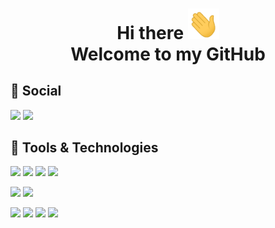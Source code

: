 
<h1 align=center>Hi there <img src="https://github.com/PhilipMurray/PhilipMurray/blob/master/wave.gif" width="50px"><br/>Welcome to my GitHub</h1>

## :speech_balloon: Social
[![](https://img.shields.io/static/v1?label=Web%20Site&message=philipmurray.github.io&color=blue&style=flat-square&logo=HTML5)][1]
[![](https://img.shields.io/static/v1?label=LinkedIn&message=Philip%20Murray&color=blue&style=flat-square&logo=LinkedIn)][2]

## 🔧 Tools & Technologies
![](https://img.shields.io/static/v1?label=C-Sharp&message=%20&color=black&labelColor=black&style=flat-square&logo=C-Sharp)
![](https://img.shields.io/static/v1?label=HTML5&message=%20&color=black&labelColor=black&style=flat-square&logo=HTML5)
![](https://img.shields.io/static/v1?label=JavaScript&message=%20&color=black&labelColor=black&style=flat-square&logo=JavaScript)
![](https://img.shields.io/static/v1?label=CSS3&message=%20&color=black&labelColor=black&style=flat-square&logo=CSS3)

![](https://img.shields.io/static/v1?label=Microsoft-SQL-Server&message=%20&color=black&labelColor=black&style=flat-square&logo=Microsoft-SQL-Server)
![](https://img.shields.io/static/v1?label=Postman&message=%20&color=black&labelColor=black&style=flat-square&logo=Postman)

![](https://img.shields.io/static/v1?label=RESTful%20API&message=%20&color=black&labelColor=black&style=flat-square&logo=Visual-Studio)
![](https://img.shields.io/static/v1?label=.NET&message=%20&color=black&labelColor=black&style=flat-square&logo=Visual-Studio)
![](https://img.shields.io/static/v1?label=.NET%20Core&message=%20&color=black&labelColor=black&style=flat-square&logo=Visual-Studio)
![](https://img.shields.io/static/v1?label=Entity%20Framework&message=%20&color=black&labelColor=black&style=flat-square&logo=Visual-Studio)

<!---Links: -->
[1]: https://philipmurray.github.io/
[2]: https://www.linkedin.com/in/philipsmurray/
